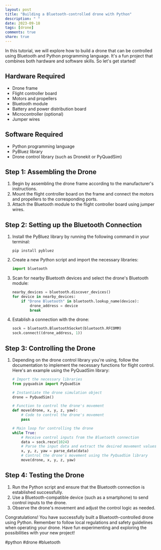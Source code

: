 ```yaml
---
layout: post
title: "Building a Bluetooth-controlled drone with Python"
description: " "
date: 2023-09-18
tags: [drone]
comments: true
share: true
---
```


In this tutorial, we will explore how to build a drone that can be controlled using Bluetooth and Python programming language. It's a fun project that combines both hardware and software skills. So let's get started!

## Hardware Required
- Drone frame
- Flight controller board
- Motors and propellers
- Bluetooth module
- Battery and power distribution board
- Microcontroller (optional)
- Jumper wires

## Software Required
- Python programming language
- PyBluez library
- Drone control library (such as Dronekit or PyQuadSim)

## Step 1: Assembling the Drone
1. Begin by assembling the drone frame according to the manufacturer's instructions.
2. Mount the flight controller board on the frame and connect the motors and propellers to the corresponding ports.
3. Attach the Bluetooth module to the flight controller board using jumper wires.

## Step 2: Setting up the Bluetooth Connection
1. Install the PyBluez library by running the following command in your terminal:
   ```
   pip install pybluez
   ```
2. Create a new Python script and import the necessary libraries:
   ```python
   import bluetooth
   ```
3. Scan for nearby Bluetooth devices and select the drone's Bluetooth module:
   ```python
   nearby_devices = bluetooth.discover_devices()
   for device in nearby_devices:
       if "Drone Bluetooth" in bluetooth.lookup_name(device):
           drone_address = device
           break
   ```
4. Establish a connection with the drone:
   ```python
   sock = bluetooth.BluetoothSocket(bluetooth.RFCOMM)
   sock.connect((drone_address, 1))
   ```

## Step 3: Controlling the Drone
1. Depending on the drone control library you're using, follow the documentation to implement the necessary functions for flight control. Here's an example using the PyQuadSim library:
   ```python
   # Import the necessary libraries
   from pyquadsim import PyQuadSim
   
   # Instantiate the drone simulation object
   drone = PyQuadSim()
   
   # Function to control the drone's movement
   def move(drone, x, y, z, yaw):
       # Code to control the drone's movement
       pass
   
   # Main loop for controlling the drone
   while True:
       # Receive control inputs from the Bluetooth connection
       data = sock.recv(1024)
       # Parse the input data and extract the desired movement values
       x, y, z, yaw = parse_data(data)
       # Control the drone's movement using the PyQuadSim library
       move(drone, x, y, z, yaw)
   ```

## Step 4: Testing the Drone
1. Run the Python script and ensure that the Bluetooth connection is established successfully.
2. Use a Bluetooth-compatible device (such as a smartphone) to send control inputs to the drone.
3. Observe the drone's movement and adjust the control logic as needed.

Congratulations! You have successfully built a Bluetooth-controlled drone using Python. Remember to follow local regulations and safety guidelines when operating your drone. Have fun experimenting and exploring the possibilities with your new project!

#python #drone #bluetooth